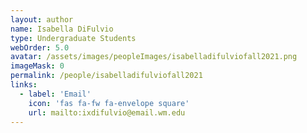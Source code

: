 ```yaml
---
layout: author
name: Isabella DiFulvio
type: Undergraduate Students
webOrder: 5.0
avatar: /assets/images/peopleImages/isabelladifulviofall2021.png
imageMask: 0
permalink: /people/isabelladifulviofall2021
links:
  - label: 'Email'
    icon: 'fas fa-fw fa-envelope square'
    url: mailto:ixdifulvio@email.wm.edu
---
```

